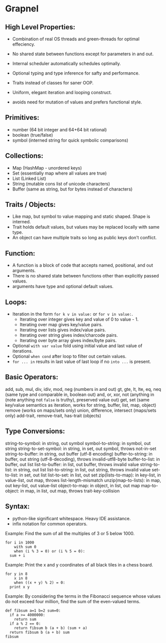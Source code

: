 # Grapnel

## High Level Properties:

- Combination of real OS threads and green-threads for optimal effeciency.
- No shared state between functions except for parameters in and out.
- Internal scheduler automatically schedules optimally.

- Optional typing and type inference for safty and performance.
- Traits instead of classes for saner OOP.

- Uniform, elegant iteration and looping construct.

- avoids need for mutation of values and prefers functional style.

## Primitives:

- number (64 bit integer and 64+64 bit rational)
- boolean (true/false)
- symbol (interned string for quick symbolic comparisons)

## Collections:

- Map (HashMap - unordered keys)
- Set (essentially map where all values are true)
- List (Linked List)
- String (mutable cons list of unicode characters)
- Buffer (same as string, but for bytes instead of characters)

## Traits / Objects:

- Like map, but symbol to value mapping and static shaped.  Shape is interned.
- Trait holds default values, but values may be replaced locally with same type.
- An object can have multiple traits so long as public keys don't conflict.

## Function:

- A function is a block of code that accepts named, positional, and out arguments.
- There is no shared state between functions other than explicitly passed values.
- arguments have type and optional default values.

## Loops:

- Iteration in the form `for k v in value:` or `for v in value:`.
  - Iterating over integer gives key and value of 0 to value - 1.
  - Iterating over map gives key/value pairs.
  - Iterating over lists gives index/value pairs.
  - Iterating over string gives index/charcode pairs.
  - Iterating over byte array gives index/byte pairs.
- Optional `with var value` fold using initial value and last value of iterations.
- Optional `when cond` after loop to filter out certain values.
- `for ... in` results in last value of last loop if no `into ...` is present.

## Basic Operators:

add, sub, mul, div, idiv, mod, neg (numbers in and out)
gt, gte, lt, lte, eq, neq (same type and comparable in, boolean out)
and, or, xor, not (anything in (note anything not `false` is truthy), preserved value out)
get, set (same key/value semantics as iteration, works for string, buffer, list, map, object)
remove (works on maps/sets only)
union, difference, intersect (maps/sets only)
add-trait, remove-trait, has-trait (objects)

## Type Conversions:

string-to-symbol: in string, out symbol
symbol-to-string: in symbol, out string
string-to-set-symbol: in string, in set<symbol>, out symbol, throws not-in-set
string-to-buffer: in string, out buffer (utf-8 encoding)
buffer-to-string: in buffer, out string (utf-8-decoding), throws invalid-utf8-byte
buffer-to-list: in buffer, out list
list-to-buffer: in list, out buffer, throws invalid value
string-to-list: in string, out list
list-to-string: in list, out string, throws invalid value
set-to-list: in set, out list
list-to-set: in list, out set
zip(lists-to-map): in key-list, in value-list, out map, throws list-length-mismatch
unzip(map-to-lists): in map, out key-list, out value-list
object-to-map: in object, in list<traits>, out map
map-to-object: in map, in list<traits>, out map, throws trait-key-collision

## Syntax:

- python-like significant whitespace.  Heavy IDE assistance.
- infix notation for common operators.

Example: Find the sum of all the multiples of 3 or 5 below 1000.

```grapnel
for i in 1000
    with sum 0
    when (i % 3 = 0) or (i % 5 = 0):
  sum + i
```

Example: Print the x and y coordinates of all black tiles in a chess board.

```grapnel
for y in 8
    x in 8
    when ((x + y) % 2) = 0:
  print x y
```


Example: By considering the terms in the Fibonacci sequence whose values do not exceed four million, find the sum of the even-valued terms.

```grapnel
def fibsum a=1 b=2 sum=0:
  if a >= 4000000:
    return sum
  if a % 2 == 0:
    return fibsum b (a + b) (sum + a)
  return fibsum b (a + b) sum
fibsum
```
